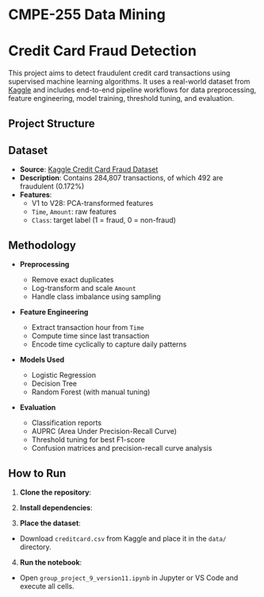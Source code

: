 # CMPE-255 Data Mining
# Credit Card Fraud Detection

This project aims to detect fraudulent credit card transactions using supervised machine learning algorithms. It uses a real-world dataset from [Kaggle](https://www.kaggle.com/datasets/mlg-ulb/creditcardfraud) and includes end-to-end pipeline workflows for data preprocessing, feature engineering, model training, threshold tuning, and evaluation.

## Project Structure


## Dataset

- **Source**: [Kaggle Credit Card Fraud Dataset](https://www.kaggle.com/datasets/mlg-ulb/creditcardfraud)
- **Description**: Contains 284,807 transactions, of which 492 are fraudulent (0.172%)
- **Features**:
  - V1 to V28: PCA-transformed features
  - `Time`, `Amount`: raw features
  - `Class`: target label (1 = fraud, 0 = non-fraud)

## Methodology

- **Preprocessing**
  - Remove exact duplicates
  - Log-transform and scale `Amount`
  - Handle class imbalance using sampling

- **Feature Engineering**
  - Extract transaction hour from `Time`
  - Compute time since last transaction
  - Encode time cyclically to capture daily patterns

- **Models Used**
  - Logistic Regression
  - Decision Tree
  - Random Forest (with manual tuning)

- **Evaluation**
  - Classification reports
  - AUPRC (Area Under Precision-Recall Curve)
  - Threshold tuning for best F1-score
  - Confusion matrices and precision-recall curve analysis

## How to Run

1. **Clone the repository**:

2. **Install dependencies**:

3. **Place the dataset**:
- Download `creditcard.csv` from Kaggle and place it in the `data/` directory.

4. **Run the notebook**:
- Open `group_project_9_version11.ipynb` in Jupyter or VS Code and execute all cells.




